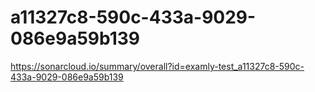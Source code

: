 # a11327c8-590c-433a-9029-086e9a59b139
https://sonarcloud.io/summary/overall?id=examly-test_a11327c8-590c-433a-9029-086e9a59b139
